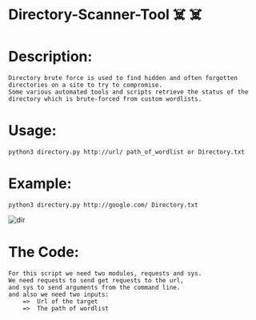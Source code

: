 # Directory-Scanner-Tool ☠️ ☠️ 

# Description:
    Directory brute force is used to find hidden and often forgotten directories on a site to try to compromise. 
    Some various automated tools and scripts retrieve the status of the directory which is brute-forced from custom wordlists.

# Usage:
    python3 directory.py http://url/ path_of_wordlist or Directory.txt
# Example:
    python3 directory.py http://google.com/ Directory.txt
    
   ![dir](https://user-images.githubusercontent.com/108541991/189699396-cba97a99-1627-474f-bac1-f60f3e0a3d6d.jpg)


# The Code:
    For this script we need two modules, requests and sys.
    We need requests to send get requests to the url, 
    and sys to send arguments from the command line.
    and also we need two inputs:
        =>  Url of the target
        =>  The path of wordlist




